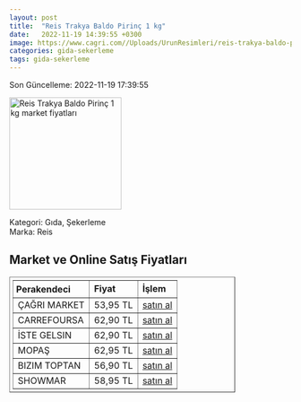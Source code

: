```yaml
---
layout: post
title:  "Reis Trakya Baldo Pirinç 1 kg"
date:   2022-11-19 14:39:55 +0300
image: https://www.cagri.com//Uploads/UrunResimleri/reis-trakya-baldo-pirinc-1-kg-473f.jpg
categories: gida-sekerleme
tags: gida-sekerleme
---
```


Son Güncelleme: 2022-11-19 17:39:55

<img src="https://www.cagri.com//Uploads/UrunResimleri/reis-trakya-baldo-pirinc-1-kg-473f.jpg" width="200" alt="Reis Trakya Baldo Pirinç 1 kg market fiyatları" />

Kategori: Gıda, Şekerleme
<br />
Marka: Reis

<h2>Market ve Online Satış Fiyatları</h2>

<table border="1" style="padding: 5px;width:80%;">
  <tr>
    <td style="padding: 5px;"><strong>Perakendeci</strong></td>
    <td><strong>Fiyat</strong></td>
    <td><strong>İşlem</strong></td>
  </tr>
  <tr>
              <td title="Çağrı Market">ÇAĞRI MARKET</td>
              <td>53,95 TL</td>
              <td><a title="Çağrı Market" target="_blank" href="https://www.cagri.com/reis-trakya-baldo-pirinc-1-kg">satın al</a></td>
            </tr><tr>
              <td title="CarrefourSA">CARREFOURSA</td>
              <td>62,90 TL</td>
              <td><a title="CarrefourSA" target="_blank" href="https://www.carrefoursa.com/reis-trakya-baldo-pirinc-1-kg-p-30004721">satın al</a></td>
            </tr><tr>
              <td title="İste Gelsin">İSTE GELSIN</td>
              <td>62,90 TL</td>
              <td><a title="İste Gelsin" target="_blank" href="https://www.istegelsin.com/urun/reis-trakya-baldo-pirinc-1-kg_RIS29-AD">satın al</a></td>
            </tr><tr>
              <td title="Mopaş">MOPAŞ</td>
              <td>62,95 TL</td>
              <td><a title="Mopaş" target="_blank" href="https://www.mopas.com.tr/reis-trakya-baldo-pirinc-1-kg/p/61395">satın al</a></td>
            </tr><tr>
              <td title="Bizim Toptan">BIZIM TOPTAN</td>
              <td>56,90 TL</td>
              <td><a title="Bizim Toptan" target="_blank" href="https://www.bizimtoptan.com.tr/reis-trakya-baldo-pirinc-1-kg">satın al</a></td>
            </tr><tr>
              <td title="Showmar">SHOWMAR</td>
              <td>58,95 TL</td>
              <td><a title="Showmar" target="_blank" href="https://www.showmar.com.tr/urun/reis-trakya-baldo-1000-gr">satın al</a></td>
            </tr>
</table>

